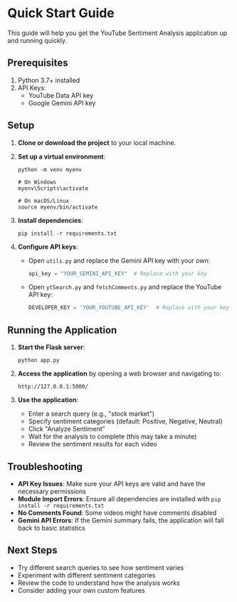# Quick Start Guide

This guide will help you get the YouTube Sentiment Analysis application up and running quickly.

## Prerequisites

1. Python 3.7+ installed
2. API Keys:
   - YouTube Data API key
   - Google Gemini API key

## Setup

1. **Clone or download the project** to your local machine.

2. **Set up a virtual environment**:
   ```
   python -m venv myenv
   
   # On Windows
   myenv\Scripts\activate
   
   # On macOS/Linux
   source myenv/bin/activate
   ```

3. **Install dependencies**:
   ```
   pip install -r requirements.txt
   ```

4. **Configure API keys**:
   - Open `utils.py` and replace the Gemini API key with your own:
     ```python
     api_key = "YOUR_GEMINI_API_KEY"  # Replace with your key
     ```
   - Open `ytSearch.py` and `fetchComments.py` and replace the YouTube API key:
     ```python
     DEVELOPER_KEY = 'YOUR_YOUTUBE_API_KEY'  # Replace with your key
     ```

## Running the Application

1. **Start the Flask server**:
   ```
   python app.py
   ```

2. **Access the application** by opening a web browser and navigating to:
   ```
   http://127.0.0.1:5000/
   ```

3. **Use the application**:
   - Enter a search query (e.g., "stock market")
   - Specify sentiment categories (default: Positive, Negative, Neutral)
   - Click "Analyze Sentiment"
   - Wait for the analysis to complete (this may take a minute)
   - Review the sentiment results for each video

## Troubleshooting

- **API Key Issues**: Make sure your API keys are valid and have the necessary permissions
- **Module Import Errors**: Ensure all dependencies are installed with `pip install -r requirements.txt`
- **No Comments Found**: Some videos might have comments disabled
- **Gemini API Errors**: If the Gemini summary fails, the application will fall back to basic statistics

## Next Steps

- Try different search queries to see how sentiment varies
- Experiment with different sentiment categories
- Review the code to understand how the analysis works
- Consider adding your own custom features 